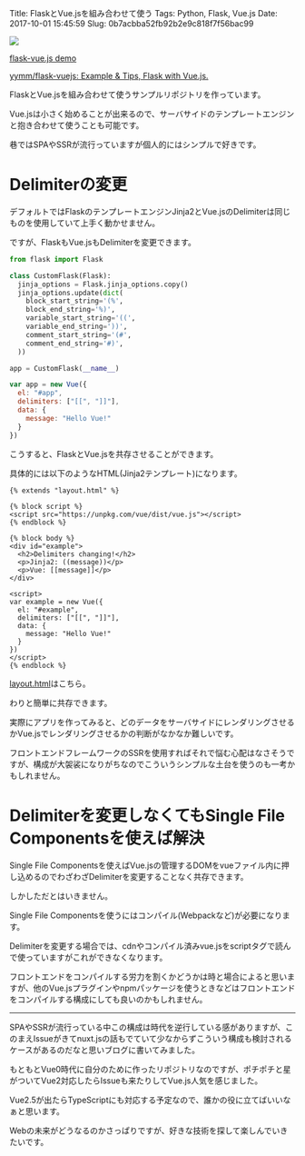 Title: FlaskとVue.jsを組み合わせて使う
Tags: Python, Flask, Vue.js
Date: 2017-10-01 15:45:59
Slug: 0b7acbba52fb92b2e9c818f7f56bac99

[![](https://gyazo.com/e4eef5fccd7dd141ad7955fadd873e8b.png)](https://flaskvuejs.herokuapp.com/)

[flask-vue.js demo](https://flaskvuejs.herokuapp.com/ "flask-vue.js demo")

[yymm/flask-vuejs: Example & Tips, Flask with Vue.js.](https://github.com/yymm/flask-vuejs "yymm/flask-vuejs: Example & Tips, Flask with Vue.js.")

FlaskとVue.jsを組み合わせて使うサンプルリポジトリを作っています。

Vue.jsは小さく始めることが出来るので、サーバサイドのテンプレートエンジンと抱き合わせて使うことも可能です。

巷ではSPAやSSRが流行っていますが個人的にはシンプルで好きです。

# Delimiterの変更

デフォルトではFlaskのテンプレートエンジンJinja2とVue.jsのDelimiterは同じものを使用していて上手く動かせません。

ですが、FlaskもVue.jsもDelimiterを変更できます。

```python
from flask import Flask

class CustomFlask(Flask):
  jinja_options = Flask.jinja_options.copy()
  jinja_options.update(dict(
    block_start_string='(%',
    block_end_string='%)',
    variable_start_string='((',
    variable_end_string='))',
    comment_start_string='(#',
    comment_end_string='#)',
  ))

app = CustomFlask(__name__)
```

```javascript
var app = new Vue({
  el: "#app",
  delimiters: ["[[", "]]"],
  data: {
    message: "Hello Vue!"
  }
})
```

こうすると、FlaskとVue.jsを共存させることができます。

具体的には以下のようなHTML(Jinja2テンプレート)になります。

```django
{% extends "layout.html" %}

{% block script %}
<script src="https://unpkg.com/vue/dist/vue.js"></script>
{% endblock %}

{% block body %}
<div id="example">
  <h2>Delimiters changing!</h2>
  <p>Jinja2: ((message))</p>
  <p>Vue: [[message]]</p>
</div>

<script>
var example = new Vue({
  el: "#example",
  delimiters: ["[[", "]]"],
  data: {
    message: "Hello Vue!"
  }
})
</script>
{% endblock %}
```

[layout.html](https://github.com/yymm/flask-vuejs/blob/master/templates/layout.html "flask-vuejs/layout.html at master · yymm/flask-vuejs")はこちら。

わりと簡単に共存できます。

実際にアプリを作ってみると、どのデータをサーバサイドにレンダリングさせるかVue.jsでレンダリングさせるかの判断がなかなか難しいです。

フロントエンドフレームワークのSSRを使用すればそれで悩む心配はなさそうですが、構成が大袈裟になりがちなのでこういうシンプルな土台を使うのも一考かもしれません。

# Delimiterを変更しなくてもSingle File Componentsを使えば解決

Single File Componentsを使えばVue.jsの管理するDOMをvueファイル内に押し込めるのでわざわざDelimiterを変更することなく共存できます。

しかしただとはいきません。

Single File Componentsを使うにはコンパイル(Webpackなど)が必要になります。

Delimiterを変更する場合では、cdnやコンパイル済みvue.jsをscriptタグで読んで使っていますがこれができなくなります。

フロントエンドをコンパイルする労力を割くかどうかは時と場合によると思いますが、他のVue.jsプラグインやnpmパッケージを使うときなどはフロントエンドをコンパイルする構成にしても良いのかもしれません。

---

SPAやSSRが流行っている中この構成は時代を逆行している感がありますが、このまえIssueがきてnuxt.jsの話もでていて少なからずこういう構成も検討されるケースがあるのだなと思いブログに書いてみました。

もともとVue0時代に自分のために作ったリポジトリなのですが、ポチポチと星がついてVue2対応したらIssueも来たりしてVue.js人気を感じました。

Vue2.5が出たらTypeScriptにも対応する予定なので、誰かの役に立てばいいなぁと思います。

Webの未来がどうなるのかさっぱりですが、好きな技術を探して楽しんでいきたいです。
